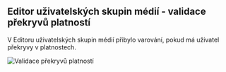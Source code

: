 ﻿---
categories: [fenix]
layout: fenix
---

## Editor uživatelských skupin médií - validace překryvů platností
V Editoru uživatelských skupin médií přibylo varování, pokud má uživatel překryvy v platnostech.

![Validace překryvů platností]({{site.url}}/data/validaceprekryvu.png "Validace překryvů platností")
